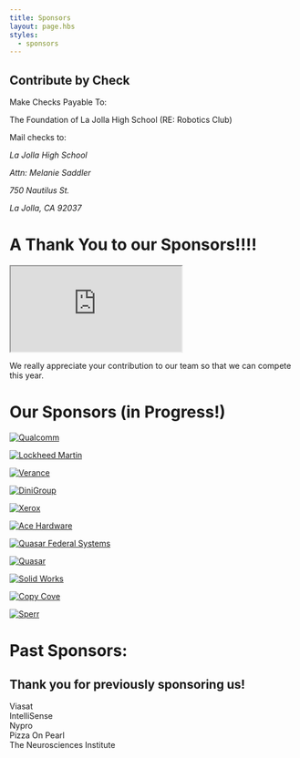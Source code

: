 ```yaml
---
title: Sponsors
layout: page.hbs
styles:
  - sponsors
---
```


## Contribute by Check

Make Checks Payable To:

The Foundation of La Jolla High School (RE: Robotics Club)

Mail checks to:

<address>
  <p style="background-color:">La Jolla High School</p>
  <p>Attn: Melanie Saddler</p>
  <p>750 Nautilus St.</p>
  <p>La Jolla, CA 92037</p>
</address>

# A Thank You to our Sponsors!!!!

<div class="videowrapper">
  <iframe
  src="https://www.youtube.com/embed/eyh2N6vR9TE" allowfullscreen></iframe>
</div>

We really appreciate your contribution to our team so that we can compete this year.

# Our Sponsors (in Progress!)
<a href = "https://www.qualcomm.com" target="_blank" rel="external">
<p>
  <img src ="/images/sponsors/qualcomm-logo.svg" alt = "Qualcomm">
</p>
</a>
<a href = "https://www.lockheedmartin.com/us.html" target="_blank" rel="external">
<p>
  <img src ="/images/sponsors/lockheed-martin.svg" alt = "Lockheed Martin">
</p>
</a>
<a href = "https://www.verance.com/" target="_blank" rel="external">
<p>
  <img src ="/images/sponsors/verance.svg" alt = "Verance">
</p>
</a>
<a href = "http://www.dinigroup.com/web/index.php" target="_blank" rel="external">
<p>
  <img src ="/images/sponsors/dini-group.svg" alt = "DiniGroup">
</p>
</a>

<a href = "https://www.xerox.com/" target="_blank" rel="external">
<p>
  <img src ="/images/sponsors/xerox-logo-2008.svg" alt = "Xerox">
</p>
</a>

<!--![Verance Logo](/images/sponsors/verance.svg)-->
<a href = "http://www.acehardware.com/home/index.jsp" target="_blank" rel="external">
<p>
  <img src ="/images/sponsors/ace-hardware-logo.svg" alt = "Ace Hardware">
</p>
</a>
<!--![Ace Hardware Logo](/images/sponsors/ace-hardware.svg)-->



<a href = "http://www.quasarfs.com/" target="_blank" rel="external">
<p>
  <img src ="/images/sponsors/qfs-logo.svg" alt = "Quasar Federal Systems">
</p>
</a>
<a href = "http://www.quasarusa.com/" target="_blank" rel="external">
<p>
  <img src ="/images/sponsors/quasar.svg" alt = "Quasar">
</p>
</a>
<a href = "http://www.solidworks.com/" target="_blank" rel="external">
<p>
  <img src ="/images/sponsors/solidWorks-logo.svg" alt = "Solid Works">
</p>
</a>
<!--![SolidWorks Logo](/images/sponsors/SolidWorks_Logo.svg)!-->
<a href = "http://www.copycove.com/" target="_blank" rel="external">
<p>
  <img src ="/images/sponsors/copy-cove-logo.svg" alt = "Copy Cove">
</p>
</a>
<a href = "http://www.sperr.de/" target="_blank" rel="external">
<p>
  <img src ="/images/sponsors/sperr-logo.svg" alt = "Sperr">
</p>
</a>
<h1>Past Sponsors:</h1>
<div id ="Past spnsors">

  <h2>Thank you for previously sponsoring us!</h2>
  <p>

  Viasat
  <br>
  IntelliSense
  <br>
  Nypro
  <br>
  Pizza On Pearl
  <br>
  The Neurosciences Institute
  </p>
</div>
